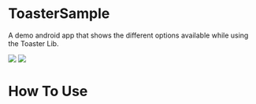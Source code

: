 ToasterSample
=============

A demo android app that shows the different options available while using the Toaster Lib.


<img src="http://i34.photobucket.com/albums/d147/cking24343/Github/2014_05_27_174900_framed_zpsc827aa39.png"/>
<img src="http://i34.photobucket.com/albums/d147/cking24343/Github/2014_05_27_175233_framed_zps24f3962a.png"/>

How To Use
==============
